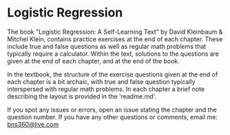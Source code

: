 # Logistic Regression

The book "Logistic Regression: A Self-Learning Text" by David Kleinbaum & Mitchel Klein, contains practice exercises at the end of each chapter. These include true and false questions as well as regular math problems that typically require a calculator. Within the text, solutions to the questions are given at the end of each chapter, and at the end of the book. 

In the textbook, the structure of the exercise questions given at the end of each chapter is a bit archaic, with true and false question typically interspersed with regular math problems. In each chapter a brief note describing the layout is provided in the 'readme.md'.

If you spot any issues or errors, open an issue stating the chapter and the question number. If you have any other questions or comments, email me: bns360@live.com
